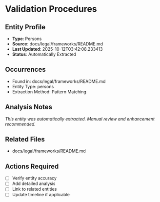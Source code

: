 # Validation Procedures

## Entity Profile
- **Type**: Persons
- **Source**: docs/legal/frameworks/README.md
- **Last Updated**: 2025-10-12T03:42:08.233413
- **Status**: Automatically Extracted

## Occurrences
- Found in: docs/legal/frameworks/README.md
- Entity Type: persons
- Extraction Method: Pattern Matching

## Analysis Notes
*This entity was automatically extracted. Manual review and enhancement recommended.*

## Related Files
- docs/legal/frameworks/README.md

## Actions Required
- [ ] Verify entity accuracy
- [ ] Add detailed analysis
- [ ] Link to related entities
- [ ] Update timeline if applicable
